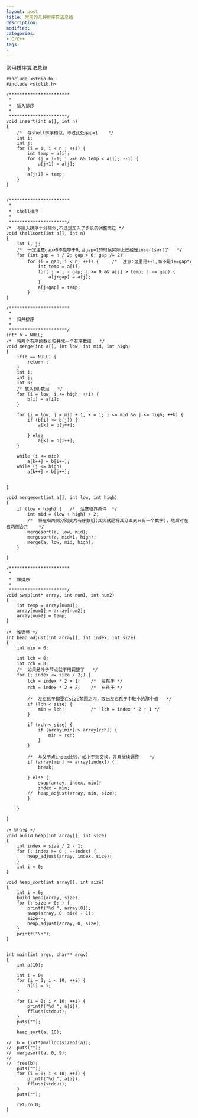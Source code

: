 ```yaml
---
layout: post
title: 常用的几种排序算法总结
description:  
modified: 
categories: 
- C/C++
tags:
- 
---
```


常用排序算法总结

	#include <stdio.h>
	#include <stdlib.h>
	
	/***********************
	 *
	 *	插入排序
	 *
	 **********************/
	void insert(int a[], int n)
	{
		/*	与shell排序相似，不过此处gap=1	*/
		int i;
		int j;
		for (i = 1; i < n ; ++i) {
			int temp = a[i];
			for (j = i-1; j >=0 && temp < a[j]; --j) {
				a[j+1] = a[j];
			}
			a[j+1] = temp;
		}
	}
	
	
	/***********************
	 *
	 *	shell排序
	 *
	 **********************/
	/*	与插入排序十分相似,不过是加入了步长的调整而已	*/
	void shellsort(int a[], int n)
	{
		int i, j;
		/*	一定注意gap>0不能等于0,当gap=1的时候实际上已经是insertsort了	*/
		for (int gap = n / 2; gap > 0; gap /= 2)
			for (i = gap; i < n; ++i) {		/*	注意:这里是++i,而不是i+=gap*/
				int temp = a[i];
				for( j = i - gap; j >= 0 && a[j] > temp; j -= gap) {
					a[j+gap] = a[j];
				}  
				a[j+gap] = temp;
			}
	}
	
	/***********************
	 *
	 *	归并排序
	 *
	 **********************/
	int* b = NULL;
	/*	将两个有序的数组归并成一个有序数组	*/
	void merge(int a[], int low, int mid, int high)
	{
		if(b == NULL) {
			return ;
		}
		int i;
		int j;
		int k;
		/* 放入到b数组	*/
		for (i = low; i <= high; ++i) {
			b[i] = a[i];		
		}
	
		for (i = low, j = mid + 1, k = i; i <= mid && j <= high; ++k) { 
			if (b[i] <= b[j]) {
				a[k] = b[j++];
	
			} else 
				a[k] = b[i++];
		}
	
		while (i <= mid) 
			a[k++] = b[i++];
		while (j <= high) 
			a[k++] = b[j++];
			
		
	}
	
	void mergesort(int a[], int low, int high)
	{
		if (low < high) {	/*	注意临界条件	*/
			int mid = (low + high) / 2;
			/*	将左右两侧分别变为有序数组(其实就是将其分直到只有一个数字)，然后对左右两侧合并	*/
			mergesort(a, low, mid);
			mergesort(a, mid+1, high);
			merge(a, low, mid, high);
		}
		
	}
	
	/***********************
	 *
	 *	堆排序
	 *
	 **********************/
	void swap(int* array, int num1, int num2)
	{
		int temp = array[num1];
		array[num1] = array[num2];
		array[num2] = temp;
	}
	
	/*	堆调整 */
	int heap_adjust(int array[], int index, int size)
	{
		int min = 0;
		
		int lch = 0;
		int rch = 0;
		/*	如果是叶子节点就不用调整了	*/
		for (; index <= size / 2;) {
			lch = index * 2 + 1;	/*	左孩子	*/
			rch = index * 2 + 2;	/*	右孩子	*/
	
			/*	左右孩子都要在size范围之内，取出左右孩子中较小的那个值	*/
			if (lch < size) {		
				min = lch; 			/*	lch = index * 2 + 1 */
			} 
	
			if (rch < size) {
				if (array[min] > array[rch]) {
					min = rch;
				}
			}
			
			/*	与父节点index比较，如小于则交换，并且继续调整	 */
			if (array[min] >= array[index]) {
				break;
	
			} else {
				swap(array, index, min);
				index = min;
			//	heap_adjust(array, min, size);
			}
			
		}
		
	}
	
	/* 建立堆 */
	void build_heap(int array[], int size)
	{
		int index = size / 2 - 1;
		for (; index >= 0 ; --index) {
			heap_adjust(array, index, size);
		}
		int i = 0; 
	}
	
	void heap_sort(int array[], int size)
	{
		int i = 0;	
		build_heap(array, size);
		for (; size > 0; ) {
			printf("%d ", array[0]);
			swap(array, 0, size - 1);
			size--;
			heap_adjust(array, 0, size);
		}
		printf("\n");
	}
	
	
	int main(int argc, char** argv)
	{
		int a[10];
	
		int i = 0;
		for (i = 0; i < 10; ++i) {
			a[i] = i;
		}
	
		for (i = 0; i < 10; ++i) {
			printf("%d ", a[i]);
			fflush(stdout);
		}
		puts("");
			
		heap_sort(a, 10);
	
	//	b = (int*)malloc(sizeof(a));
	//	puts("");
	//	mergesort(a, 0, 9);
	//	
	//	free(b);
		puts("");
		for (i = 0; i < 10; ++i) {
			printf("%d ", a[i]);
			fflush(stdout);
		}	
		puts("");
	
		return 0;
	}

